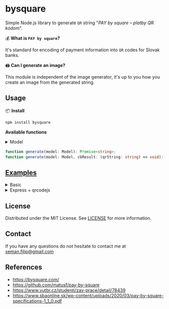 bysquare
========

Simple Node.js library to generate `QR` string
"_PAY by square – platby QR kódom_".

💰 **What is `PAY by square`?**

It's standard for encoding of payment information into `QR` codes for Slovak
banks.

🖨️ **Can I generate an image?**

This module is independent of the image generator, it's up to you how you create
an image from the generated string.

Usage
-----

📦 **Install**

```bash
npm install bysquare
```

**Available functions**

<details>
    <summary>Model</summary>

```typescript
interface Model {
    /** Max length 10 */
    InvoiceID?: string,
    /** count */
    Payments: number,
    /** Max length 1 */
    PaymentOptions: number,
    /**
     * Max length 15
     * Format #.########
     * */
    Amount: number,
    /**
     * Max length 3
     * Representation ISO 4217
     *  */
    CurrencyCode: CurrencyCodes,
    /**
     * Max length 8
     * Format YYYYMMDD
     * */
    PaymentDueDate?: string,
    /** Max length 10 */
    VariableSymbol?: string,
    /** Max length 4 */
    ConstantSymbol?: string,
    /** Max length 10 */
    SpecificSymbol?: string,
    /** Max length 35 */
    OriginatorsReferenceInformation?: string,
    /** Max length 140 */
    PaymentNote?: string,
    /** count */
    BankAccounts: number,
    /** Max length 34 */
    IBAN: string,
    /**
     * Max length 11
     * Format ISO 9362, 8 or 11 characters long
     * */
    BIC?: string,
    /** Max length 1 */
    StandingOrderExt?: number,
    /** Max length 2 */
    Day?: number,
    /** Max length 4 */
    Month?: number,
    /** Max length 1 */
    Periodicity?: string,
    /**
     * Max length 8
     * Format YYYYMMDD
     * */
    LastDate?: string,
    /** Max length 1 */
    DirectDebitExt?: number,
    /** Max length 1 */
    DirectDebitScheme?: number,
    /** Max length 1 */
    DirectDebitType?: number,
    /** Max length 10 */
    VariableSymbol_?: string,
    /** Max length 10 */
    SpecificSymbol_?: string,
    /** Max length 35 */
    OriginatorsReferenceInformation_?: string,
    /** Max length 35 */
    MandateID?: string,
    /** Max length 35 */
    CreditorID?: string,
    /** Max length 35 */
    ContractID?: string,
    /**
     * Max length 15
     * Format #.########
     * */
    MaxAmount?: number,
    /**
     * Max length 8
     * Format YYYYMMDD
     */
    ValidTillDate?: string,
    /** Max length 70 */
    BeneficiaryName?: string,
    /** Max length 70 */
    BeneficiaryAddressLine1?: string,
    /** Max length 70 */
    BeneficiaryAddressLine2?: string,
}
```

</details>

```typescript
function generate(model: Model): Promise<string>;
function generate(model: Model, cbResult: (qrString: string) => void): void;
```

[Examples](examples)
--------------------

<details>
    <summary>Basic</summary>

```javascript
const { generate } = require('bysquare');

/** Callback */
generate(
    {
        IBAN: "SK9611000000002918599669",
        Amount: 100.0,
        CurrencyCode: "EUR",
        VariableSymbol: "123",
        Payments: 1,
        PaymentOptions: 1,
        BankAccounts: 1,
    },
    (result) => {
        // Your logic...
    }
);

/** Promise */
(async () => {
    const result = await generate({
        IBAN: "SK9611000000002918599669",
        Amount: 100.0,
        CurrencyCode: "EUR",
        VariableSymbol: "123",
        Payments: 1,
        PaymentOptions: 1,
        BankAccounts: 1,
    });
    // Your logic...
})();
```

</details>

<details>
    <summary>Express + qrcodejs</summary>

```javascript
const { generate } = require("bysquare");
const express = require("express");
const app = express();

const model = {
    IBAN: "SK9611000000002918599669",
    Amount: 100.0,
    CurrencyCode: "EUR",
    VariableSymbol: "123",
    Payments: 1,
    PaymentOptions: 1,
    BankAccounts: 1,
};

app.use("/", express.static("./public"));
app.get("/qr", async (_req, res) => {
    const qrString = await generate(model);
    res.send(qrString);
});

const port = 3_000;
app.listen(3_000, () => {
    console.log(`Example app listening at http://localhost:${port}`);
});
```

```bash
curl http://localhost:3000/qr
0004G0005ES17OQ09C98Q7ME34TCR3V71LVKD2AE6EGHKR82DKS5NBJ3331VUFQIV0JGMR743UJCKSAKEM9QGVVVOIVH000
```

```html
<!DOCTYPE html>
<html lang="en">
    <head>
        <meta charset="UTF-8" />
        <meta http-equiv="X-UA-Compatible" content="IE=edge" />
        <meta name="viewport" content="width=device-width, initial-scale=1.0" />
        <title>bysquare example</title>
    </head>

    <body>
        <h1>byquare clinet qr-image example</h1>
        <div id="qrcode"></div>
    </body>

    <script src="qrcodejs.min.js"></script>
    <script type="text/javascript">
        const url = "http://localhost:3000/qr";
        fetch(url)
            .then((response) => response.text())
            .then((data) => {
                console.log(data);
                new QRCode(
                    document.getElementById("qrcode"),
                    data
                );
            });
    </script>
</html>
```

![generated-image](examples/express/output.png)

</details>

<!--

Versioning
----------

- Run the `preversion` script.
- Bump version in `package.json` as requested (patch, minor, major, etc).
- Run the `version` script.
- Commit and tag.
- Run the `postversion` script.
- Push tag, changes, npm publish

-->

License
-------

Distributed under the MIT License. See [LICENSE](LICENSE) for more information.

Contact
-------

If you have any questions do not hesitate to contact me at seman.filip@gmail.com

References
----------

- <https://bysquare.com/>
- <https://github.com/matusf/pay-by-square>
- <https://www.vutbr.cz/studenti/zav-prace/detail/78439>
- <https://www.sbaonline.sk/wp-content/uploads/2020/03/pay-by-square-specifications-1_1_0.pdf>
